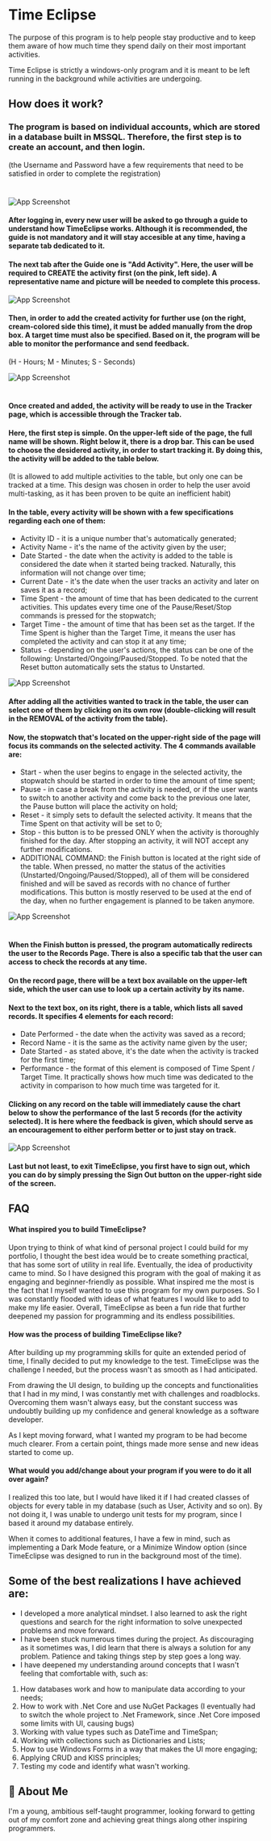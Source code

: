 
# Time Eclipse

The purpose of this program is to help people stay productive and to keep them aware of how much time they spend daily on their most important activities.

Time Eclipse is strictly a windows-only program and it is meant to be left running in the background while activities are undergoing. 


## How does it work?

### The program is based on individual accounts, which are stored in a database built in MSSQL. Therefore, the first step is to create an account, and then login. 
(the Username and Password have a few requirements that need to be satisfied in order to complete the registration)
#

![App Screenshot](https://i.postimg.cc/Xq16hzXM/loginSs.png)



#### After logging in, every new user will be asked to go through a guide to understand how TimeEclipse works. Although it is recommended, the guide is not mandatory and it will stay accesible at any time, having a separate tab dedicated to it.

#### The next tab after the Guide one is "Add Activity". Here, the user will be required to CREATE the activity first (on the pink, left side). A representative name and picture will be needed to complete this process. 



![App Screenshot](https://i.postimg.cc/wvDsznmm/Page-8.png)

#### Then, in order to add the created activity for further use (on the right, cream-colored side this time), it must be added manually from the drop box. A target time must also be specified. Based on it, the program will be able to monitor the performance and send feedback.
(H - Hours; M - Minutes; S - Seconds)

![App Screenshot](https://i.postimg.cc/LXFnxvb6/Page-9.png)
#

#### Once created and added, the activity will be ready to use in the Tracker page, which is accessible through the Tracker tab.

#### Here, the first step is simple. On the upper-left side of the page, the full name will be shown. Right below it, there is a drop bar. This can be used to choose the desidered activity, in order to start tracking it. By doing this, the activity will be added to the table below. 
(It is allowed to add multiple activities to the table, but only one can be tracked at a time. This design was chosen in order to help the user avoid multi-tasking, as it has been proven to be quite an inefficient habit)

#### In the table, every activity will be shown with a few specifications regarding each one of them:
- Activity ID - it is a unique number that's automatically generated; 
- Activity Name - it's the name of the activity given by the user;
- Date Started - the date when the activity is added to the table is considered the date when it started being tracked. Naturally, this information will not change over time;
- Current Date - it's the date when the user tracks an activity and later on saves it as a record;
- Time Spent - the amount of time that has been dedicated to the current activities. This updates every time one of the Pause/Reset/Stop commands is pressed for the stopwatch;
- Target Time - the amount of time that has been set as the target. If the Time Spent is higher than the Target Time, it means the user has completed the activity and can stop it at any time;
- Status - depending on the user's actions, the status can be one of the following: Unstarted/Ongoing/Paused/Stopped. To be noted that the Reset button automatically sets the status to Unstarted.

![App Screenshot](https://i.postimg.cc/fW1Dm5JV/Page-11.png)

#### After adding all the activities wanted to track in the table, the user can select one of them by clicking on its own row (double-clicking will result in the REMOVAL of the activity from the table). 
#### Now, the stopwatch that's located on the upper-right side of the page will focus its commands on the selected activity. The 4 commands available are:
- Start - when the user begins to engage in the selected activity, the stopwatch should be started in order to time the amount of time spent;
- Pause - in case a break from the activity is needed, or if the user wants to switch to another activity and come back to the previous one later, the Pause button will place the activity on hold;
- Reset - it simply sets to default the selected activity. It means that the Time Spent on that activity will be set to 0;
- Stop - this button is to be pressed ONLY when the activity is thoroughly finished for the day. After stopping an activity, it will NOT accept any further modifications.
- ADDITIONAL COMMAND: the Finish button is located at the right side of the table. When pressed, no matter the status of the activities (Unstarted/Ongoing/Paused/Stopped), all of them will be considered finished and will be saved as records with no chance of further modifications. This button is mostly reserved to be used at the end of the day, when no further engagement is planned to be taken anymore.

![App Screenshot](https://i.postimg.cc/DyVDgNFb/Page-12.png)
#

#### When the Finish button is pressed, the program automatically redirects the user to the Records Page. There is also a specific tab that the user can access to check the records at any time. 

#### On the record page, there will be a text box available on the upper-left side, which the user can use to look up a certain activity by its name.
#### Next to the text box, on its right, there is a table, which lists all saved records. It specifies 4 elements for each record:
- Date Performed - the date when the activity was saved as a record;
- Record Name - it is the same as the activity name given by the user;
- Date Started - as stated above, it's the date when the activity is tracked for the first time;
- Performance - the format of this element is composed of Time Spent / Target Time. It practically shows how much time was dedicated to the activity in comparison to how much time was targeted for it.
#### Clicking on any record on the table will immediately cause the chart below to show the performance of the last 5 records (for the activity selected). It is here where the feedback is given, which should serve as an encouragement to either perform better or to just stay on track.

![App Screenshot](https://i.postimg.cc/Yq1xK1yv/Page-16.png)

#### Last but not least, to exit TimeEclipse, you first have to sign out, which you can do by simply pressing the Sign Out button on the upper-right side of the screen.
## FAQ

#### What inspired you to build TimeEclipse?

Upon trying to think of what kind of personal project I could build for my portfolio, I thought the best idea would be to create something practical, that has some sort of utility in real life. Eventually, the idea of productivity came to mind. So I have designed this program with the goal of making it as engaging and beginner-friendly as possible. What inspired me the most is the fact that I myself wanted to use this program for my own purposes. So I was constantly flooded with ideas of what features I would like to add to make my life easier. Overall, TimeEclipse as been a fun ride that further deepened my passion for programming and its endless possibilities.

#### How was the process of building TimeEclipse like?

After building up my programming skills for quite an extended period of time, I finally decided to put my knowledge to the test. TimeEclipse was the challenge I needed, but the process wasn't as smooth as I had anticipated. 

From drawing the UI design, to building up the concepts and functionalities that I had in my mind, I was constantly met with challenges and roadblocks. Overcoming them wasn't always easy, but the constant success was undoubtly building up my confidence and general knowledge as a software developer. 

As I kept moving forward, what I wanted my program to be had become much clearer. From a certain point, things made more sense and new ideas started to come up.

#### What would you add/change about your program if you were to do it all over again?

I realized this too late, but I would have liked it if I had created classes of objects for every table in my database (such as User, Activity and so on). By not doing it, I was unable to undergo unit tests for my program, since I based it around my database entirely.

When it comes to additional features, I have a few in mind, such as implementing a Dark Mode feature, or a Minimize Window option (since TimeEclipse was designed to run in the background most of the time).

Some of the best realizations I have achieved are: 
- 
- I developed a more analytical mindset. I also learned to ask the right questions and search for the right information to solve unexpected problems and move forward.
- I have been stuck numerous times during the project. As discouraging as it sometimes was, I did learn that there is always a solution for any problem. Patience and taking things step by step goes a long way.
- I have deepened my understanding around concepts that I wasn't feeling that comfortable with, such as: 
1) How databases work and how to manipulate data according to your needs;
2) How to work with .Net Core and use NuGet Packages (I eventually had to switch the whole project to .Net Framework, since .Net Core imposed some limits with UI, causing bugs)
3) Working with value types such as DateTime and TimeSpan;
4) Working with collections such as Dictionaries and Lists;
5) How to use Windows Forms in a way that makes the UI more engaging;
6) Applying CRUD and KISS principles;
7) Testing my code and identify what wasn't working.



## 🚀 About Me
I'm a young, ambitious self-taught programmer, looking forward to getting out of my comfort zone and achieving great things along other inspiring programmers. 

